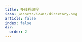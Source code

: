 ```yaml
---
title: 多线程编程
icon: /assets/icons/directory.svg
article: false
index: false
dir:
  order: 2
---
```


<Catalog />
